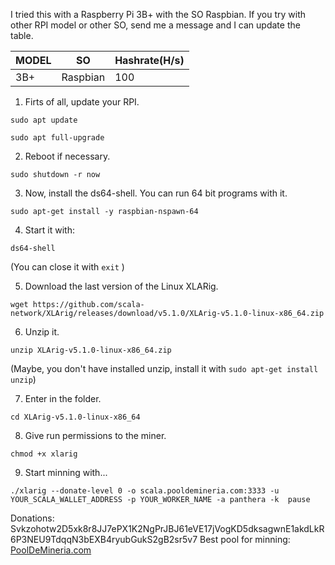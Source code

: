 I tried this with a Raspberry Pi 3B+ with the SO Raspbian. If you try with other RPI model or other SO, send me a message and I can update the table.


| MODEL | SO | Hashrate(H/s) |
| ----- | ---- | ---- |
| 3B+ | Raspbian | 100 |


1. Firts of all, update your RPI.

`sudo apt update`

`sudo apt full-upgrade`


2. Reboot if necessary.

`sudo shutdown -r now`


3. Now, install the ds64-shell. You can run 64 bit programs with it.

`sudo apt-get install -y raspbian-nspawn-64`


4. Start it with:

`ds64-shell`

(You can close it with `exit` )


5. Download the last version of the Linux XLARig.

`wget https://github.com/scala-network/XLArig/releases/download/v5.1.0/XLArig-v5.1.0-linux-x86_64.zip`


6. Unzip it.

`unzip XLArig-v5.1.0-linux-x86_64.zip`

(Maybe, you don't have installed unzip, install it with `sudo apt-get install unzip`)


7. Enter in the folder.

`cd XLArig-v5.1.0-linux-x86_64`

8. Give run permissions to the miner.

`chmod +x xlarig`

9. Start minning with...

`./xlarig --donate-level 0 -o scala.pooldemineria.com:3333 -u YOUR_SCALA_WALLET_ADDRESS -p YOUR_WORKER_NAME -a panthera -k 
pause`

Donations: Svkzohotw2D5xk8r8JJ7ePX1K2NgPrJBJ61eVE17jVogKD5dksagwnE1akdLkR6P3NEU9TdqqN3bEXB4ryubGukS2gB2sr5v7
Best pool for minning: [PoolDeMineria.com](http://scala.pooldemineria.com)

